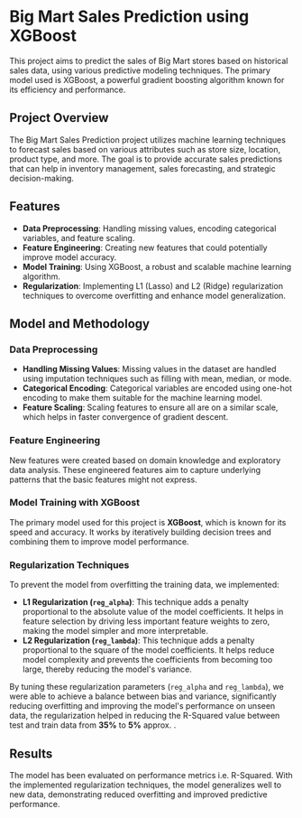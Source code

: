 # Big Mart Sales Prediction using XGBoost

This project aims to predict the sales of Big Mart stores based on historical sales data, using various predictive modeling techniques. The primary model used is XGBoost, a powerful gradient boosting algorithm known for its efficiency and performance.

## Project Overview

The Big Mart Sales Prediction project utilizes machine learning techniques to forecast sales based on various attributes such as store size, location, product type, and more. The goal is to provide accurate sales predictions that can help in inventory management, sales forecasting, and strategic decision-making.

## Features

  - **Data Preprocessing**: Handling missing values, encoding categorical variables, and feature scaling.
  - **Feature Engineering**: Creating new features that could potentially improve model accuracy.
  - **Model Training**: Using XGBoost, a robust and scalable machine learning algorithm.
  - **Regularization**: Implementing L1 (Lasso) and L2 (Ridge) regularization techniques to overcome overfitting and enhance model generalization.

## Model and Methodology

### Data Preprocessing

  - **Handling Missing Values**: Missing values in the dataset are handled using imputation techniques such as filling with mean, median, or mode.
  - **Categorical Encoding**: Categorical variables are encoded using one-hot encoding to make them suitable for the machine learning model.
  - **Feature Scaling**: Scaling features to ensure all are on a similar scale, which helps in faster convergence of gradient descent.

### Feature Engineering

New features were created based on domain knowledge and exploratory data analysis. These engineered features aim to capture underlying patterns that the basic features might not express.

### Model Training with XGBoost

The primary model used for this project is **XGBoost**, which is known for its speed and accuracy. It works by iteratively building decision trees and combining them to improve model performance.

### Regularization Techniques

To prevent the model from overfitting the training data, we implemented:

  - **L1 Regularization (`reg_alpha`)**: This technique adds a penalty proportional to the absolute value of the model coefficients. It helps in feature selection by driving less important feature weights to 
  zero, making the model simpler and more interpretable.
  - **L2 Regularization (`reg_lambda`)**: This technique adds a penalty proportional to the square of the model coefficients. It helps reduce model complexity and prevents the coefficients from becoming too 
  large, thereby reducing the model's variance.

By tuning these regularization parameters (`reg_alpha` and `reg_lambda`), we were able to achieve a balance between bias and variance, significantly reducing overfitting and improving the model's performance on unseen data, the regularization helped in reducing the R-Squared value between test and train data from **35%** to **5%** approx. .

## Results

The model has been evaluated on performance metrics i.e. R-Squared. With the implemented regularization techniques, the model generalizes well to new data, demonstrating reduced overfitting and improved predictive performance.
